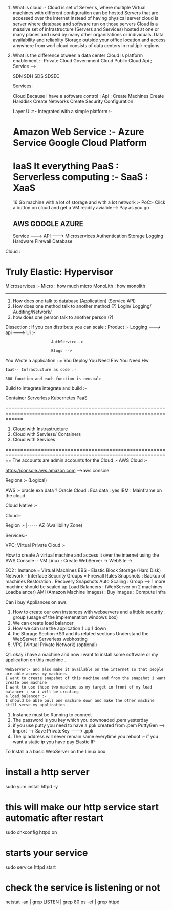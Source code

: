 1. What is cloud :- 
Cloud is set of Server's, where multiple Virtual machines with different configuration can be hosted
Servers that are accessed over the internet instead of having physical server
cloud is server where database and software run on those servers
Cloud is a massive set of infrastructure (Servers and Services) hosted at one or many places and used by many other organizations or individuals. 
Data availability and reliablity
Storage outside your office location and access anywhere from worl
cloud consists of data centers in multiplr regions


2. What is the difference btween a data center 
    Cloud is platform enablement :- 
    Private Cloud 
    Government Cloud 
    Public Cloud 
    Api ; Service --> 

    SDN 
    SDH 
    SDS
    SDSEC 

    Services: 


    Cloud Because i have a software control : 
    Api : Create Machines 
          Create Harddisk 
          Create Networks 
          Create Security Configuration 

    Layer UI:=- 
    Integrated with  a simple platform :- 

    Amazon Web Service :- 
    Azure Service
    Google Cloud Platform
    ========================================================================================================
    IaaS  It everything
    PaaS : Serverless computing :- 
    SaaS : 
    XaaS
    =========================================================================================================

    16 Gb machine with a lot of storage and with a lot network :- 
    PoC:- Click a button on cloud and get a VM readily avialble--> Pay as you go 


    AWS 
    GOOGLE 
    AZURE 
    -------------------
    Service ---> API ---> Microservices 
    Authentication 
    Storage 
    Logging 
    Hardware 
    Firewall 
    Database 


Cloud : 

Truly Elastic: 
Hypervisor 
============================================================================================================
Microservices :- 
Micro : how much micro 
MonoLith : how monolith

------------------------------------------------------------------------------------------------------------
1.  How does one talk to database (Application) (Service API)
2.  How does one method talk to another method (?) Login/ Logging/ Auditing/Network/ 
3.  how does one person talk to another person (?)

Dissection : If you can distribute you can scale : 
             Product :- Logging ---> api ---> 
                        Ui :- 

                        AuthService--> 

                        Blogs --> 
You Wrote a application : = 
    You Deploy 
    You Need Env
    You Need Hw 

    IaaC-- Infrastucture as code :- 

    300 function and each function is reusbale 
Build to integrate integrate and build :- 

Container 
Serverless 
Kubernetes 
PaaS 

==================================================================================================================

1. Cloud with Instrastructure 
2. Cloud with  Servless/ Containers 
3. Cloud with Services 

==============================================================================================================
The accounts are admin accounts for the Cloud :- 
AWS Cloud :-

https://console.aws.amazon.com -->aws console 

Regions :- (Logical)

AWS :- oracle exa data ? 
Oracle Cloud : Exa data : yes 
IBM : Mainframe on the cloud 

Cloud Native :- 

Cloud:-

Region :- 
    |----- AZ (Availibility Zone)


Services:- 




VPC: 
Virtual Private Cloud :- 




How to create A virtual machine and access it over the internet using the AWS Console :- 
VM Linux : Create WebServer -> WebSite -> 

EC2 : 
Instance = Virtual Machines 
EBS -  Elastic Block Storage (Hard Disk)
Network -  Interface 
Security Groups = Firewall Rules 
Snapshots : Backup of machines 
Restoration : Recovery Snapshots 
Auto Scaling : Group --> 1 more machine should be scaled up 
Load Balancers : (WebServer on 2 machines Loadbalancer)
AMI (Amazon Machine Images) : Buy images : 
Compute Infra 

Can i buy Appliances on aws 




1.  How to create our own instances with webservers and a littble security group
    (usage of the implemenation windows box)
2.  We can create load balancer 
3.  How we can use the application 1 up 1 down 
4.  the Storage Section  *S3 and its related sections 
    Understand  the WebServer: Serverless webhosting 
5.  VPC (Virtual Private Network) (optional)


Q1. okay i have a machine and now i want to install some software or my application on this machine . 

    WebServer:- and also make it available on the internet so that people are able access my machines 
    I want to create snapshot of this machine and from the snapshot i want create one machine 
    I want to use these two machine as my target in front of my load balancer : so i will be creating 
    a load balancer :- 
    I should be able pull one machine down and make the other machine still serve my application 



1. Instance must be Running to connect 
2. The password is you key which you downoaded .pem yesterday 
3. if you use putty you need to have a ppk created from .pem 
        PuttyGen --> Import --> Save PrivateKey ---> .ppk 
4. The ip address will never remain same everytime you reboot :- if you want a static ip you have pay 
        Elastic IP 

To Install a a basic WebServer on the Linux box 
# install a http server
sudo yum install httpd -y   

# this will make our http  service start automatic after restart 
sudo chkconfig httpd on  

# starts your service 
sudo service httpd start

# check the service is listening or not 
netstat -an | grep LISTEN | grep 80 
ps -ef | grep httpd 








































































































































































